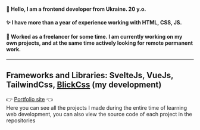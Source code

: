  #### 👋 Hello, I am a frontend developer from Ukraine. 20 y.o.
 #### ✨ I have more than a year of experience working with HTML, CSS, JS.
 #### 💼  Worked as a freelancer for some time. I am currently working on my own projects, and at the same time actively looking for remote permanent work.
---
**Frameworks and Libraries**: SvelteJs, VueJs, TailwindCss, [BlickCss](https://github.com/ghtx280/Blick_Css) (my development)
---
👉 [Portfolio site](https://ghtx.netlify.app/) 👈  
Here you can see all the projects I made during the entire time of learning web development, you can also view the source code of each project in the repositories
